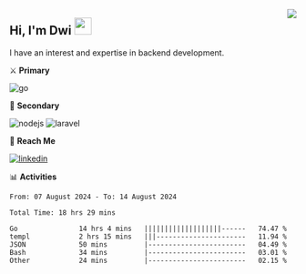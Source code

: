 [<img src="https://komarev.com/ghpvc/?username=masred&color=green&style=flat-square&label=Profile+Views" align="right">](github.com/masred)

## Hi, I'm Dwi <img src="https://raw.githubusercontent.com/MartinHeinz/MartinHeinz/master/wave.gif" width="30px">

I have an interest and expertise in backend development.

⚔️ **Primary**

![go](https://img.shields.io/badge/---?logo=go&label=Golang&style=social)

🔪 **Secondary**

![nodejs](https://img.shields.io/badge/---?logo=node.js&label=Node.js&style=social&logoColor=green)
![laravel](https://img.shields.io/badge/---?logo=laravel&label=Laravel&style=social)

🔗 **Reach Me**

[![linkedin](https://img.shields.io/badge/---?logo=linkedin&label=LinkedIn&style=social)](https://linkedin.com/in/dwifitriyanto)

📊 **Activities**

<!--START_SECTION:waka-->

```all_time
From: 07 August 2024 - To: 14 August 2024

Total Time: 18 hrs 29 mins

Go               14 hrs 4 mins   |||||||||||||||||||------   74.47 %
templ            2 hrs 15 mins   |||----------------------   11.94 %
JSON             50 mins         |------------------------   04.49 %
Bash             34 mins         |------------------------   03.01 %
Other            24 mins         |------------------------   02.15 %
```

<!--END_SECTION:waka-->

